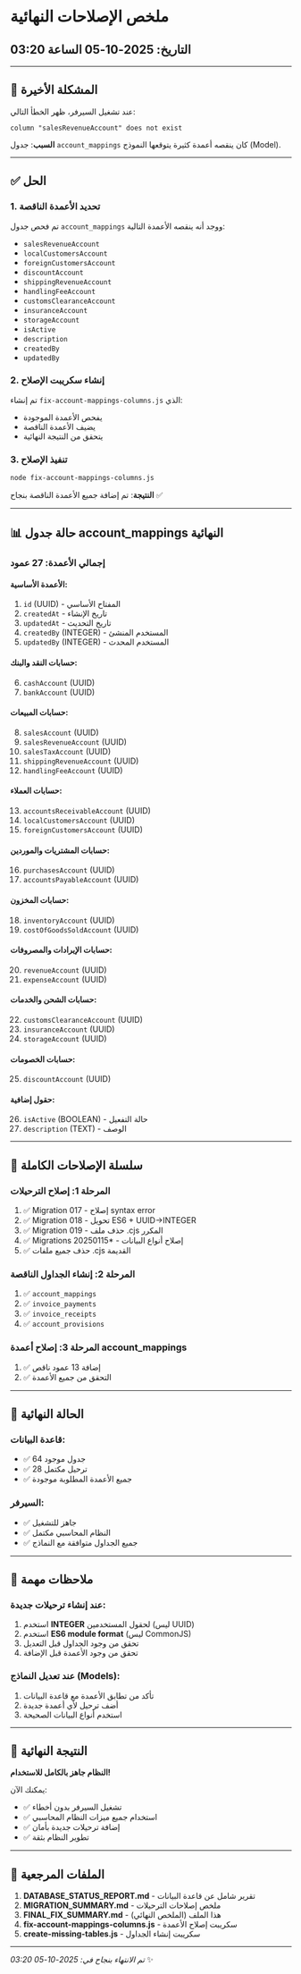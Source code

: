 # ملخص الإصلاحات النهائية
## التاريخ: 2025-10-05 الساعة 03:20

---

## 🎯 المشكلة الأخيرة

عند تشغيل السيرفر، ظهر الخطأ التالي:
```
column "salesRevenueAccount" does not exist
```

**السبب**: جدول `account_mappings` كان ينقصه أعمدة كثيرة يتوقعها النموذج (Model).

---

## ✅ الحل

### 1. تحديد الأعمدة الناقصة
تم فحص جدول `account_mappings` ووجد أنه ينقصه الأعمدة التالية:
- `salesRevenueAccount`
- `localCustomersAccount`
- `foreignCustomersAccount`
- `discountAccount`
- `shippingRevenueAccount`
- `handlingFeeAccount`
- `customsClearanceAccount`
- `insuranceAccount`
- `storageAccount`
- `isActive`
- `description`
- `createdBy`
- `updatedBy`

### 2. إنشاء سكريبت الإصلاح
تم إنشاء `fix-account-mappings-columns.js` الذي:
- يفحص الأعمدة الموجودة
- يضيف الأعمدة الناقصة
- يتحقق من النتيجة النهائية

### 3. تنفيذ الإصلاح
```bash
node fix-account-mappings-columns.js
```

**النتيجة**: تم إضافة جميع الأعمدة الناقصة بنجاح ✅

---

## 📊 حالة جدول account_mappings النهائية

### إجمالي الأعمدة: 27 عمود

#### الأعمدة الأساسية:
1. `id` (UUID) - المفتاح الأساسي
2. `createdAt` - تاريخ الإنشاء
3. `updatedAt` - تاريخ التحديث
4. `createdBy` (INTEGER) - المستخدم المنشئ
5. `updatedBy` (INTEGER) - المستخدم المحدث

#### حسابات النقد والبنك:
6. `cashAccount` (UUID)
7. `bankAccount` (UUID)

#### حسابات المبيعات:
8. `salesAccount` (UUID)
9. `salesRevenueAccount` (UUID)
10. `salesTaxAccount` (UUID)
11. `shippingRevenueAccount` (UUID)
12. `handlingFeeAccount` (UUID)

#### حسابات العملاء:
13. `accountsReceivableAccount` (UUID)
14. `localCustomersAccount` (UUID)
15. `foreignCustomersAccount` (UUID)

#### حسابات المشتريات والموردين:
16. `purchasesAccount` (UUID)
17. `accountsPayableAccount` (UUID)

#### حسابات المخزون:
18. `inventoryAccount` (UUID)
19. `costOfGoodsSoldAccount` (UUID)

#### حسابات الإيرادات والمصروفات:
20. `revenueAccount` (UUID)
21. `expenseAccount` (UUID)

#### حسابات الشحن والخدمات:
22. `customsClearanceAccount` (UUID)
23. `insuranceAccount` (UUID)
24. `storageAccount` (UUID)

#### حسابات الخصومات:
25. `discountAccount` (UUID)

#### حقول إضافية:
26. `isActive` (BOOLEAN) - حالة التفعيل
27. `description` (TEXT) - الوصف

---

## 🔄 سلسلة الإصلاحات الكاملة

### المرحلة 1: إصلاح الترحيلات
1. ✅ Migration 017 - إصلاح syntax error
2. ✅ Migration 018 - تحويل ES6 + UUID→INTEGER
3. ✅ Migration 019 - حذف ملف .cjs المكرر
4. ✅ Migrations 20250115* - إصلاح أنواع البيانات
5. ✅ حذف جميع ملفات .cjs القديمة

### المرحلة 2: إنشاء الجداول الناقصة
1. ✅ `account_mappings`
2. ✅ `invoice_payments`
3. ✅ `invoice_receipts`
4. ✅ `account_provisions`

### المرحلة 3: إصلاح أعمدة account_mappings
1. ✅ إضافة 13 عمود ناقص
2. ✅ التحقق من جميع الأعمدة

---

## 🚀 الحالة النهائية

### قاعدة البيانات:
- ✅ 64 جدول موجود
- ✅ 28 ترحيل مكتمل
- ✅ جميع الأعمدة المطلوبة موجودة

### السيرفر:
- ✅ جاهز للتشغيل
- ✅ النظام المحاسبي مكتمل
- ✅ جميع الجداول متوافقة مع النماذج

---

## 📝 ملاحظات مهمة

### عند إنشاء ترحيلات جديدة:
1. استخدم **INTEGER** لحقول المستخدمين (ليس UUID)
2. استخدم **ES6 module format** (ليس CommonJS)
3. تحقق من وجود الجداول قبل التعديل
4. تحقق من وجود الأعمدة قبل الإضافة

### عند تعديل النماذج (Models):
1. تأكد من تطابق الأعمدة مع قاعدة البيانات
2. أضف ترحيل لأي أعمدة جديدة
3. استخدم أنواع البيانات الصحيحة

---

## 🎉 النتيجة النهائية

**النظام جاهز بالكامل للاستخدام!**

يمكنك الآن:
- ✅ تشغيل السيرفر بدون أخطاء
- ✅ استخدام جميع ميزات النظام المحاسبي
- ✅ إضافة ترحيلات جديدة بأمان
- ✅ تطوير النظام بثقة

---

## 📁 الملفات المرجعية

1. **DATABASE_STATUS_REPORT.md** - تقرير شامل عن قاعدة البيانات
2. **MIGRATION_SUMMARY.md** - ملخص إصلاحات الترحيلات
3. **FINAL_FIX_SUMMARY.md** - هذا الملف (الملخص النهائي)
4. **fix-account-mappings-columns.js** - سكريبت إصلاح الأعمدة
5. **create-missing-tables.js** - سكريبت إنشاء الجداول

---

*تم الانتهاء بنجاح في: 2025-10-05 03:20* ✨
